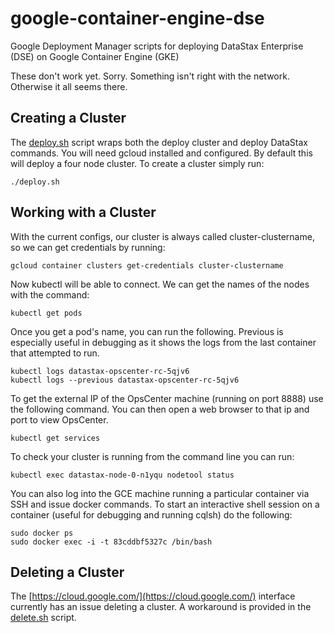 # google-container-engine-dse
Google Deployment Manager scripts for deploying DataStax Enterprise (DSE) on Google Container Engine (GKE)

These don't work yet.  Sorry.  Something isn't right with the network.  Otherwise it all seems there.

## Creating a Cluster

The [deploy.sh](deploy.sh) script wraps both the deploy cluster and deploy DataStax commands.  You will need gcloud installed and configured.  By default this will deploy a four node cluster.  To create a cluster simply run:

    ./deploy.sh

## Working with a Cluster

With the current configs, our cluster is always called cluster-clustername, so we can get credentials by running:

    gcloud container clusters get-credentials cluster-clustername

Now kubectl will be able to connect.  We can get the names of the nodes with the command:

    kubectl get pods

Once you get a pod's name, you can run the following.  Previous is especially useful in debugging as it shows the logs from the last container that attempted to run.

    kubectl logs datastax-opscenter-rc-5qjv6
    kubectl logs --previous datastax-opscenter-rc-5qjv6

To get the external IP of the OpsCenter machine (running on port 8888) use the following command.  You can then open a web browser to that ip and port to view OpsCenter.

    kubectl get services

To check your cluster is running from the command line you can run:

    kubectl exec datastax-node-0-n1yqu nodetool status

You can also log into the GCE machine running a particular container via SSH and issue docker commands.  To start an interactive shell session on a container (useful for debugging and running cqlsh) do the following:

    sudo docker ps
    sudo docker exec -i -t 83cddbf5327c /bin/bash

## Deleting a Cluster

The [https://cloud.google.com/](https://cloud.google.com/) interface currently has an issue deleting a cluster.  A workaround is provided in the [delete.sh](delete.sh) script.
